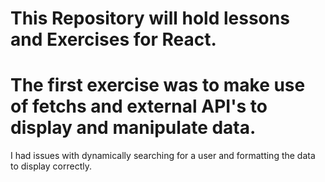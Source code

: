 # This Repository will hold lessons and Exercises for React.
# The first exercise was to make use of fetchs and external API's to display and manipulate data.
I had issues with dynamically searching for a user and formatting the data to display correctly.
